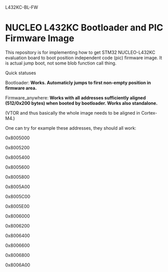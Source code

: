 L432KC-BL-FW

# NUCLEO L432KC Bootloader and PIC Firmware Image

This repository is for implementing how to get STM32 NUCLEO-L432KC evaluation board to boot position independent code (pic) firmware image. It is actual jump boot, not some blob function call thing.

Quick statuses

Bootloader: **Works. Automaticly jumps to first non-empty position in firmware area.**

Firmware_anywhere: **Works with all addresses sufficiently aligned (512/0x200 bytes) when booted by bootloader. Works also standalone.**

(VTOR and thus basically the whole image needs to be aligned in Cortex-M4.)

One can try for example these addresses, they should all work:

0x8005000 

0x8005200

0x8005400

0x8005600

0x8005800

0x8005A00

0x8005C00

0x8005E00

0x8006000

0x8006200

0x8006400

0x8006600

0x8006800

0x8006A00


